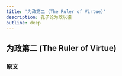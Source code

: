 ```yaml
---
title: '为政第二 (The Ruler of Virtue)'
description: 孔子论为政以德
outline: deep
---
```


## 为政第二 (The Ruler of Virtue)

### 原文

